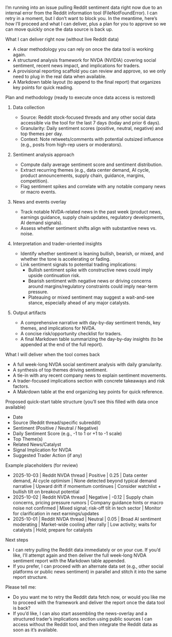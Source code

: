 I’m running into an issue pulling Reddit sentiment data right now due to an internal error from the Reddit information tool (FileNotFoundError). I can retry in a moment, but I don’t want to block you. In the meantime, here’s how I’ll proceed and what I can deliver, plus a plan for you to approve so we can move quickly once the data source is back up.

What I can deliver right now (without live Reddit data)
- A clear methodology you can rely on once the data tool is working again.
- A structured analysis framework for NVDA (NVIDIA) covering social sentiment, recent news impact, and implications for traders.
- A provisional reporting scaffold you can review and approve, so we only need to plug in the real data when available.
- A Markdown table layout (to append to the final report) that organizes key points for quick reading.

Plan and methodology (ready to execute once data access is restored)
1) Data collection
   - Source: Reddit stock-focused threads and any other social data accessible via the tool for the last 7 days (today and prior 6 days).
   - Granularity: Daily sentiment scores (positive, neutral, negative) and top themes per day.
   - Context: Note retweets/comments with potential outsized influence (e.g., posts from high-rep users or moderators).

2) Sentiment analysis approach
   - Compute daily average sentiment score and sentiment distribution.
   - Extract recurring themes (e.g., data center demand, AI cycle, product announcements, supply chain, guidance, margins, competition).
   - Flag sentiment spikes and correlate with any notable company news or macro events.

3) News and events overlay
   - Track notable NVDA-related news in the past week (product news, earnings guidance, supply chain updates, regulatory developments, AI demand signals).
   - Assess whether sentiment shifts align with substantive news vs. noise.

4) Interpretation and trader-oriented insights
   - Identify whether sentiment is leaning bullish, bearish, or mixed, and whether the tone is accelerating or fading.
   - Link sentiment signals to potential trading implications:
     - Bullish sentiment spike with constructive news could imply upside continuation risk.
     - Bearish sentiment with negative news or driving concerns around margins/regulatory constraints could imply near-term pressure.
     - Plateauing or mixed sentiment may suggest a wait-and-see stance, especially ahead of any major catalysts.

5) Output artifacts
   - A comprehensive narrative with day-by-day sentiment trends, key themes, and implications for NVDA.
   - A concise risk/opportunity checklist for traders.
   - A final Markdown table summarizing the day-by-day insights (to be appended at the end of the full report).

What I will deliver when the tool comes back
- A full week-long NVDA social sentiment analysis with daily granularity.
- A synthesis of top themes driving sentiment.
- A tie-in with any recent company news to explain sentiment movements.
- A trader-focused implications section with concrete takeaways and risk factors.
- A Makrdown table at the end organizing key points for quick reference.

Proposed quick-start table structure (you’ll see this filled with data once available)
- Date
- Source (Reddit thread/specific subreddit)
- Sentiment (Positive / Neutral / Negative)
- Daily Sentiment Score (e.g., -1 to 1 or +1 to -1 scale)
- Top Theme(s)
- Related News/Catalyst
- Signal Implication for NVDA
- Suggested Trader Action (if any)

Example placeholders (for review)
- 2025-10-03 | Reddit NVDA thread | Positive | 0.25 | Data center demand, AI cycle optimism | None detected beyond typical demand narrative | Upward drift if momentum continues | Consider watchlist + bullish tilt on breakout potential
- 2025-10-02 | Reddit NVDA thread | Negative | -0.12 | Supply chain concerns, pricing pressure rumors | Company guidance hints or macro noise not confirmed | Mixed signal; risk-off tilt in tech sector | Monitor for clarification in next earnings/updates
- 2025-10-01 | Reddit NVDA thread | Neutral | 0.05 | Broad AI sentiment moderating | Market-wide cooling after rally | Low activity; waits for catalysts | Hold; prepare for catalysts

Next steps
- I can retry pulling the Reddit data immediately or on your cue. If you’d like, I’ll attempt again and then deliver the full week-long NVDA sentiment report with the Markdown table appended.
- If you prefer, I can proceed with an alternate data set (e.g., other social platforms or public news sentiment) in parallel and stitch it into the same report structure.

Please tell me:
- Do you want me to retry the Reddit data fetch now, or would you like me to proceed with the framework and deliver the report once the data tool is back?
- If you’d like, I can also start assembling the news-overlay and a structured trader’s implications section using public sources I can access without the Reddit tool, and then integrate the Reddit data as soon as it’s available.